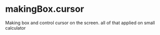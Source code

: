 # makingBox.cursor
Making box and control cursor on  the screen. all  of that applied on small calculator
